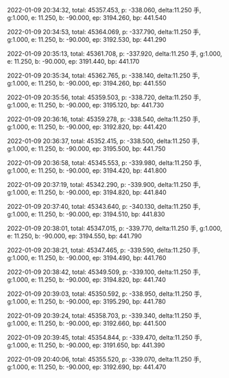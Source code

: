 2022-01-09 20:34:32, total: 45357.453, p: -338.060, delta:11.250 手, g:1.000, e: 11.250, b: -90.000, ep: 3194.260, bp: 441.540

2022-01-09 20:34:53, total: 45364.069, p: -337.790, delta:11.250 手, g:1.000, e: 11.250, b: -90.000, ep: 3192.530, bp: 441.290

2022-01-09 20:35:13, total: 45361.708, p: -337.920, delta:11.250 手, g:1.000, e: 11.250, b: -90.000, ep: 3191.440, bp: 441.170

2022-01-09 20:35:34, total: 45362.765, p: -338.140, delta:11.250 手, g:1.000, e: 11.250, b: -90.000, ep: 3194.260, bp: 441.550

2022-01-09 20:35:56, total: 45359.503, p: -338.720, delta:11.250 手, g:1.000, e: 11.250, b: -90.000, ep: 3195.120, bp: 441.730

2022-01-09 20:36:16, total: 45359.278, p: -338.540, delta:11.250 手, g:1.000, e: 11.250, b: -90.000, ep: 3192.820, bp: 441.420

2022-01-09 20:36:37, total: 45352.415, p: -338.500, delta:11.250 手, g:1.000, e: 11.250, b: -90.000, ep: 3195.500, bp: 441.750

2022-01-09 20:36:58, total: 45345.553, p: -339.980, delta:11.250 手, g:1.000, e: 11.250, b: -90.000, ep: 3194.420, bp: 441.800

2022-01-09 20:37:19, total: 45342.290, p: -339.900, delta:11.250 手, g:1.000, e: 11.250, b: -90.000, ep: 3194.820, bp: 441.840

2022-01-09 20:37:40, total: 45343.640, p: -340.130, delta:11.250 手, g:1.000, e: 11.250, b: -90.000, ep: 3194.510, bp: 441.830

2022-01-09 20:38:01, total: 45347.015, p: -339.770, delta:11.250 手, g:1.000, e: 11.250, b: -90.000, ep: 3194.550, bp: 441.790

2022-01-09 20:38:21, total: 45347.465, p: -339.590, delta:11.250 手, g:1.000, e: 11.250, b: -90.000, ep: 3194.490, bp: 441.760

2022-01-09 20:38:42, total: 45349.509, p: -339.100, delta:11.250 手, g:1.000, e: 11.250, b: -90.000, ep: 3194.820, bp: 441.740

2022-01-09 20:39:03, total: 45350.592, p: -338.950, delta:11.250 手, g:1.000, e: 11.250, b: -90.000, ep: 3195.290, bp: 441.780

2022-01-09 20:39:24, total: 45358.703, p: -339.340, delta:11.250 手, g:1.000, e: 11.250, b: -90.000, ep: 3192.660, bp: 441.500

2022-01-09 20:39:45, total: 45354.844, p: -339.470, delta:11.250 手, g:1.000, e: 11.250, b: -90.000, ep: 3191.650, bp: 441.390

2022-01-09 20:40:06, total: 45355.520, p: -339.070, delta:11.250 手, g:1.000, e: 11.250, b: -90.000, ep: 3192.690, bp: 441.470